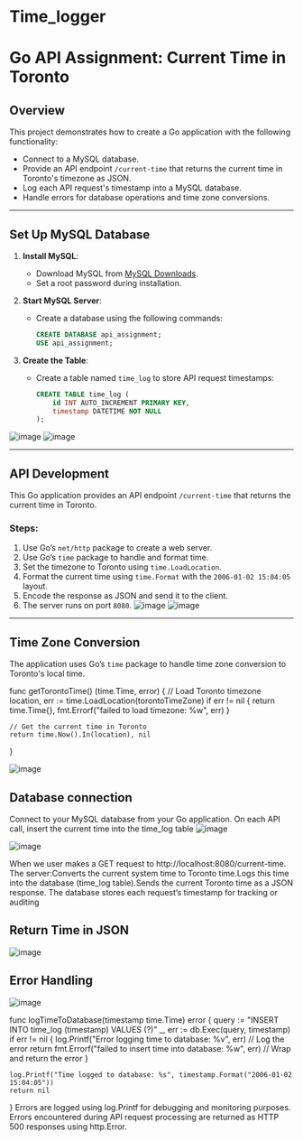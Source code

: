 # Time_logger
# Go API Assignment: Current Time in Toronto

## Overview
This project demonstrates how to create a Go application with the following functionality:
- Connect to a MySQL database.
- Provide an API endpoint `/current-time` that returns the current time in Toronto's timezone as JSON.
- Log each API request's timestamp into a MySQL database.
- Handle errors for database operations and time zone conversions.

---

## Set Up MySQL Database

1. **Install MySQL**:
   - Download MySQL from [MySQL Downloads](https://dev.mysql.com/downloads/mysql/).
   - Set a root password during installation.

2. **Start MySQL Server**:
   - Create a database using the following commands:
     ```sql
     CREATE DATABASE api_assignment;
     USE api_assignment;
     ```

3. **Create the Table**:
   - Create a table named `time_log` to store API request timestamps:
     ```sql
     CREATE TABLE time_log (
         id INT AUTO_INCREMENT PRIMARY KEY,
         timestamp DATETIME NOT NULL
     );
     ```
![image](https://github.com/user-attachments/assets/b95fe35f-5746-46b0-87eb-14e7554b6f7d)
![image](https://github.com/user-attachments/assets/1e3a1b85-9a6f-4c09-b2a2-174d404237ee)

---

## API Development

This Go application provides an API endpoint `/current-time` that returns the current time in Toronto.

### Steps:
1. Use Go’s `net/http` package to create a web server.
2. Use Go’s `time` package to handle and format time.
3. Set the timezone to Toronto using `time.LoadLocation`.
4. Format the current time using `time.Format` with the `2006-01-02 15:04:05` layout.
5. Encode the response as JSON and send it to the client.
6. The server runs on port `8080`.
![image](https://github.com/user-attachments/assets/47e10727-6df3-4355-84e9-c718beee0e99)
![image](https://github.com/user-attachments/assets/6c2d9722-681f-4c88-8aac-62ece79557c4)

---

## Time Zone Conversion

The application uses Go’s `time` package to handle time zone conversion to Toronto's local time.

func getTorontoTime() (time.Time, error) {
    // Load Toronto timezone
    location, err := time.LoadLocation(torontoTimeZone)
    if err != nil {
        return time.Time{}, fmt.Errorf("failed to load timezone: %w", err)
    }

    // Get the current time in Toronto
    return time.Now().In(location), nil
}

![image](https://github.com/user-attachments/assets/f6f780c7-dcc7-460c-b04f-af031bcb41c8)

## Database connection

Connect to your MySQL database from your Go application.
On each API call, insert the current time into the time_log table
![image](https://github.com/user-attachments/assets/0ff1481c-7796-4fc1-8c51-d2b1a338dc22)

![image](https://github.com/user-attachments/assets/a30a868a-f866-4a28-ba2e-93ebad744adc)

When we  user makes a GET request to http://localhost:8080/current-time.
The server:Converts the current system time to Toronto time.Logs this time into the database (time_log table).Sends the current Toronto time as a JSON response.
The database stores each request’s timestamp for tracking or auditing

## Return Time in JSON
![image](https://github.com/user-attachments/assets/1cd048a9-9770-465e-b9a3-b7358e4d12b6)
## Error Handling
![image](https://github.com/user-attachments/assets/2aecae65-e168-4a7b-ae78-07d31e24dcee)

func logTimeToDatabase(timestamp time.Time) error {
	query := "INSERT INTO time_log (timestamp) VALUES (?)"
	_, err := db.Exec(query, timestamp)
	if err != nil {
		log.Printf("Error logging time to database: %v", err) // Log the error
		return fmt.Errorf("failed to insert time into database: %w", err) // Wrap and return the error
	}

	log.Printf("Time logged to database: %s", timestamp.Format("2006-01-02 15:04:05"))
	return nil
}
Errors are logged using log.Printf for debugging and monitoring purposes.
Errors encountered during API request processing are returned as HTTP 500 responses using http.Error.



